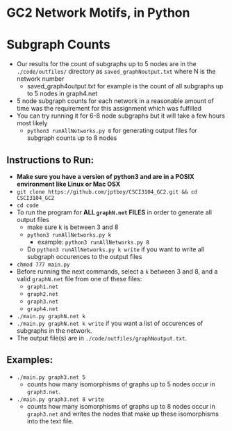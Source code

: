 # GC2 Network Motifs, in Python

# Subgraph Counts
- Our results for the count of subgraphs up to 5 nodes are in the `./code/outfiles/` directory as `saved_graphNoutput.txt` where N is the network number
    - saved_graph4output.txt for example is the count of all subgraphs up to 5 nodes in graph4.net
- 5 node subgraph counts for each network in a reasonable amount of time was the requirement for this assignment which was fulfilled
- You can try running it for 6-8 node subgraphs but it will take a few hours most likely
    - `python3 runAllNetworks.py 8` for generating output files for subgraph counts up to 8 nodes



## Instructions to Run:
- **Make sure you have a version of python3 and are in a POSIX environment like Linux or Mac OSX**
- `git clone https://github.com/jptboy/CSCI3104_GC2.git && cd CSCI3104_GC2`
- `cd code`
- To run the program for **ALL `graphN.net` FILES** in order to generate all output files
    - make sure k is between 3 and 8
    - `python3 runAllNetworks.py k`
        - example: `python3 runAllNetworks.py 8`
    - Do `python3 runAllNetworks.py k write` if you want to write all subgraph occurences to the output files
- `chmod 777 main.py`
- Before running the next commands, select a `k` between 3 and 8, and a valid `graphN.net` file from one of these files:
    - `graph1.net`
    - `graph2.net`
    - `graph3.net`
    - `graph4.net`
- `./main.py graphN.net k`
- `./main.py graphN.net k write` if you want a list of occurences of subgraphs in the network.
- The output file(s) are in `./code/outfiles/graphNoutput.txt`.

## Examples:
- `./main.py graph3.net 5`
    - counts how many isomorphisms of graphs up to 5  nodes occur in `graph3.net`.
- `./main.py graph3.net 8 write`
    - counts how many isomorphisms of graphs up to 8  nodes occur in `graph3.net` and writes the nodes that make up these isomorphisms into the text file.
